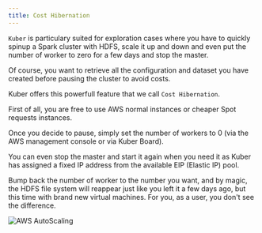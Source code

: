 ```yaml
---
title: Cost Hibernation
---
```


`Kuber` is particulary suited for exploration cases where you have to quickly spinup a Spark cluster with HDFS, scale it up and down and even put the number of worker to zero for a few days and stop the master.

Of course, you want to retrieve all the configuration and dataset you have created before pausing the cluster to avoid costs.

Kuber offers this powerfull feature that we call `Cost Hibernation`.

First of all, you are free to use AWS normal instances or cheaper Spot requests instances.

Once you decide to pause, simply set the number of workers to 0 (via the AWS management console or via Kuber Board).

You can even stop the master and start it again when you need it as Kuber has assigned a fixed IP address from the available EIP (Elastic IP) pool.

Bump back the number of worker to the number you want, and by magic, the HDFS file system will reappear just like you left it a few days ago, but this time with brand new virtual machines. For you, as a user, you don't see the difference.

![AWS AutoScaling](/images/aws/aws-autoscaling.png "AWS AutoScaling")
